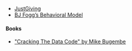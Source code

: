 - [JustGiving](https://www.justgiving.com/)
- [BJ Fogg’s Behavioral Model](http://www.growthengineering.co.uk/bj-foggs-behavior-model/)

#### Books

- ["Cracking The Data Code" by Mike Bugembe](https://www.amazon.com/dp/1781333335)

